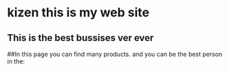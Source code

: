 # kizen this is my web site

## This is the best bussises ver ever 
##In this page you can find many products. 
and you can be the best person in the:
